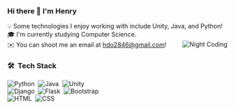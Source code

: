 ### Hi there 👋 I'm Henry
💡  Some technologies I enjoy working with include Unity, Java, and Python!\
🎓  I'm currently studying Computer Science.\
✉️  You can shoot me an email at hdo2846@gmail.com! <img alt="Night Coding" src="https://i.giphy.com/media/zOvBKUUEERdNm/giphy.gif?cid=790b761159ca2a8c397377f9c29376a120935ad0e6c2d4c8&rid=giphy.gif&ct=g" align="right"/>

### 🛠 &nbsp;Tech Stack

![Python](https://img.shields.io/badge/-Python-05122A?style=flat&logo=python)&nbsp;
![Java](https://img.shields.io/badge/-Java-05122A?style=flat&logo=Java&logoColor=FFA518)&nbsp;
![Unity](https://img.shields.io/badge/Unity-05122A.svg?style=flat&logo=unity&logoColor=A8B9CC)&nbsp;\
![Django](https://img.shields.io/badge/-Django-05122A?style=flat&logo=django&logoColor=092E20)&nbsp;
![Flask](https://img.shields.io/badge/-Flask-05122A?style=flat&logo=flask)&nbsp;
![Bootstrap](https://img.shields.io/badge/-Bootstrap-05122A?style=flat&logo=bootstrap&logoColor=563D7C)\
![HTML](https://img.shields.io/badge/-HTML-05122A?style=flat&logo=HTML5)&nbsp;
![CSS](https://img.shields.io/badge/-CSS-05122A?style=flat&logo=CSS3&logoColor=1572B6)&nbsp;



<!--
**Ori2846/Ori2846** is a ✨ _special_ ✨ repository because its `README.md` (this file) appears on your GitHub profile.

Here are some ideas to get you started:

- 🔭 I’m currently working on ...
- 🌱 I’m currently learning ...
- 👯 I’m looking to collaborate on ...
- 🤔 I’m looking for help with ...
- 💬 Ask me about ...
- 📫 How to reach me: ...
- 😄 Pronouns: ...
- ⚡ Fun fact: ...
-->

